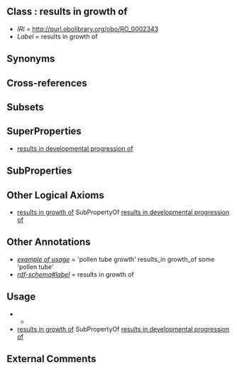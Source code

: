 
## Class : results in growth of

 * *IRI* = http://purl.obolibrary.org/obo/RO_0002343
 * *Label* = results in growth of

## Synonyms


## Cross-references


## Subsets


## SuperProperties

 * [results in developmental progression of](../../RO/95/RO_0002295.md)

## SubProperties


## Other Logical Axioms

 * [results in growth of](../../RO/43/RO_0002343.md) SubPropertyOf [results in developmental progression of](../../RO/95/RO_0002295.md)

## Other Annotations

 * *[example of usage](../../IAO/12/IAO_0000112.md)* = 'pollen tube growth' results_in growth_of some 'pollen tube'
 * *[rdf-schema#label](../../el/rdf-schema#label.md)* = results in growth of

## Usage

 * -
 * [results in growth of](../../RO/43/RO_0002343.md) SubPropertyOf [results in developmental progression of](../../RO/95/RO_0002295.md)

## External Comments

